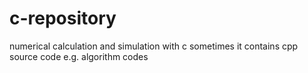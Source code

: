 # c-repository
numerical calculation and simulation with c
sometimes it contains cpp source code e.g. algorithm codes
